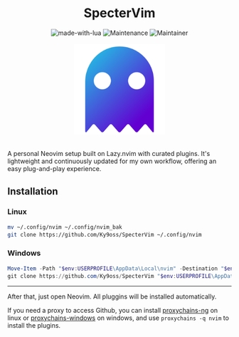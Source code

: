 <div align="center">
    <h1>SpecterVim</h1>
    <img src="https://img.shields.io/badge/Made%20with-Lua-1f425f.svg" alt="made-with-lua">
    <img src="https://img.shields.io/badge/Maintained%3F-yes-green.svg" alt="Maintenance">
    <img src="https://img.shields.io/badge/Maintainer-Ky9oss-red" alt="Maintainer">
    <br>
    <br>
    <img src="img/ghost.png" alt="" width="203.5" height="203.5">
    <br>
    <br>
</div>

A personal Neovim setup built on Lazy.nvim with curated plugins. It's lightweight and continuously updated for my own workflow, offering an easy plug-and-play experience.

## Installation

### Linux
```bash
mv ~/.config/nvim ~/.config/nvim_bak
git clone https://github.com/Ky9oss/SpecterVim ~/.config/nvim
```

### Windows
```powershell
Move-Item -Path "$env:USERPROFILE\AppData\Local\nvim" -Destination "$env:USERPROFILE\AppData\Local\nvim_bak"
git clone https://github.com/Ky9oss/SpecterVim "$env:USERPROFILE\AppData\Local\nvim"
```

---

After that, just open Neovim. All pluggins will be installed automatically.

If you need a proxy to access Github, you can install [proxychains-ng](https://github.com/rofl0r/proxychains-ng) on linux or [proxychains-windows](https://github.com/shunf4/proxychains-windows) on windows, and use `proxychains -q nvim` to install the plugins.


